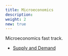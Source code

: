 ```yaml
---
title: Microeconomics
description:
weight: 2
new: true
---
```


Microeconomics fast track.

- [Supply and Demand](supply-demand)